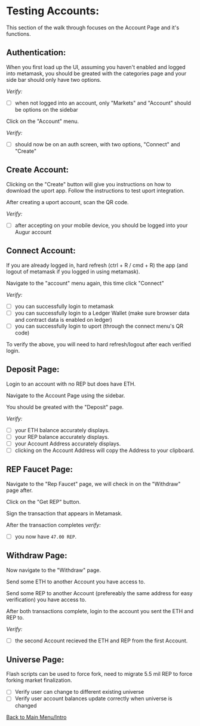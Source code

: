 # Testing Accounts:

This section of the walk through focuses on the Account Page and it's functions.

## Authentication:

When you first load up the UI, assuming you haven't enabled and logged into metamask, you should be greated with the categories page and your side bar should only have two options.

*Verify:*
- [ ] when not logged into an account, only "Markets" and "Account" should be options on the sidebar

Click on the "Account" menu.

*Verify:*
- [ ] should now be on an auth screen, with two options, "Connect" and "Create"

## Create Account:

Clicking on the "Create" button will give you instructions on how to download the uport app. Follow the instructions to test uport integration.

After creating a uport account, scan the QR code.

*Verify:*
- [ ] after accepting on your mobile device, you should be logged into your Augur account

## Connect Account:

If you are already logged in, hard refresh (ctrl + R / cmd + R) the app (and logout of metamask if you logged in using metamask).

Navigate to the "account" menu again, this time click "Connect"

*Verify:*
- [ ] you can successfully login to metamask
- [ ] you can successfully login to a Ledger Wallet (make sure browser data and contract data is enabled on ledger)
- [ ] you can successfully login to uport (through the connect menu's QR code)

To verify the above, you will need to hard refresh/logout after each verified login. 

## Deposit Page:

Login to an account with no REP but does have ETH.

Navigate to the Account Page using the sidebar.

You should be greated with the "Deposit" page.

*Verify:* 
- [ ] your ETH balance accurately displays.
- [ ] your REP balance accurately displays. 
- [ ] your Account Address accurately displays.
- [ ] clicking on the Account Address will copy the Address to your clipboard.

## REP Faucet Page:

Navigate to the "Rep Faucet" page, we will check in on the "Withdraw" page after.

Click on the "Get REP" button.

Sign the transaction that appears in Metamask.

After the transaction completes *verify:*
- [ ] you now have `47.00 REP`.

## Withdraw Page:

Now navigate to the "Withdraw" page.

Send some ETH to another Account you have access to.

Send some REP to another Account (prefereably the same address for easy verification) you have access to.

After both transactions complete, login to the account you sent the ETH and REP to.

*Verify:* 
- [ ] the second Account recieved the ETH and REP from the first Account.

## Universe Page:

Flash scripts can be used to force fork, need to migrate 5.5 mil REP to force forking market finalization.

- [ ] Verify user can change to different existing universe
- [ ] Verify user account balances update correctly when universe is changed

[Back to Main Menu/Intro](https://github.com/AugurProject/augur-walkthrough/)